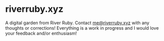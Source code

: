 # riverruby.xyz

A digital garden from River Ruby. Contact me@riverruby.xyz with any thoughts or corrections! Everything is a work in progress and I would love your feedback and/or enthusiasm!
